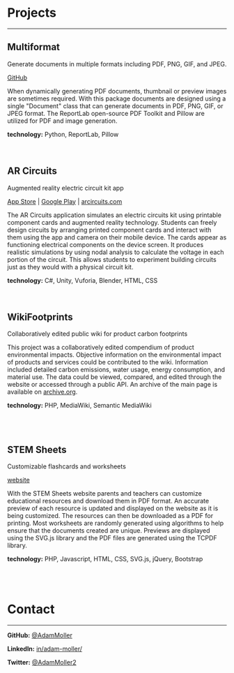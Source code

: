 # Projects
* * *
## Multiformat
Generate documents in multiple formats including PDF, PNG, GIF, and JPEG.

[GitHub](https://github.com/AdamMoller/multiformat)


When dynamically generating PDF documents, thumbnail or preview images are sometimes required. With this package documents are designed using a single "Document" class that can generate documents in PDF, PNG, GIF, or JPEG format. The ReportLab open-source PDF Toolkit and Pillow are utilized for PDF and image generation.

**technology:** Python, ReportLab, Pillow
<br/>
<br/>
<br/>
## AR Circuits
Augmented reality electric circuit kit app

[App Store](https://itunes.apple.com/us/app/ar-circuits-augmented-reality-electric-circuit-kit/id1078510835) |
[Google Play](https://play.google.com/store/apps/details?id=com.ExplorentalLLC.arCircuits) |
[arcircuits.com](http://arcircuits.com)


The AR Circuits application simulates an electric circuits kit using printable component cards and augmented reality technology. Students can freely design circuits by arranging printed component cards and interact with them using the app and camera on their mobile device. The cards appear as functioning electrical components on the device screen. It produces realistic simulations by using nodal analysis to calculate the voltage in each portion of the circuit. This allows students to experiment building circuits just as they would with a physical circuit kit.

**technology:** C#, Unity, Vuforia, Blender, HTML, CSS
<br/>
<br/>
<br/>
## WikiFootprints
Collaboratively edited public wiki for product carbon footprints

This project was a collaboratively edited compendium of product environmental impacts. Objective information on the environmental impact of products and services could be contributed to the wiki. Information included detailed carbon emissions, water usage, energy consumption, and material use. The data could be viewed, compared, and edited through the website or accessed through a public API. An archive of the main page is available on [archive.org](https://web.archive.org/web/20170709071404/http://wikifootprints.org/en/Main_Page).

**technology:** PHP, MediaWiki, Semantic MediaWiki
<br/>
<br/>
<br/>
<br/>
## STEM Sheets
Customizable flashcards and worksheets

[website](http://stemsheets.com/)

With the STEM Sheets website parents and teachers can customize educational resources and download them in PDF format. An accurate preview of each resource is updated and displayed on the website as it is being customized. The resources can then be downloaded as a PDF for printing. Most worksheets are randomly generated using algorithms to help ensure that the documents created are unique. Previews are displayed using the SVG.js library and the PDF files are generated using the TCPDF library.

**technology:** PHP, Javascript, HTML, CSS, SVG.js, jQuery, Bootstrap
<br/>
<br/>
<br/>
<br/>
# Contact
* * *
**GitHub:** [@AdamMoller](https://github.com/AdamMoller/)

**LinkedIn:** [in/adam-moller/](https://www.linkedin.com/in/adam-moller)

**Twitter:** [@AdamMoller2](https://twitter.com/AdamMoller2)
